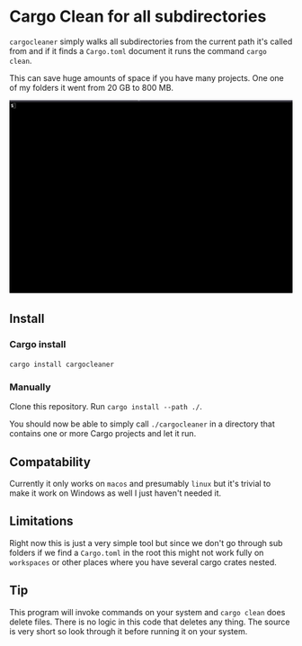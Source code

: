 # Cargo Clean for all subdirectories

`cargocleaner` simply walks all subdirectories from the current path it's called
from and if it finds a `Cargo.toml` document it runs the command `cargo clean`.

This can save huge amounts of space if you have many projects. One one of my
folders it went from 20 GB to 800 MB.

![cargo cleaner example](assets/cargocleaner_example.gif)

## Install

### Cargo install

`cargo install cargocleaner`

### Manually

Clone this repository.
Run `cargo install --path ./`.

You should now be able to simply call `./cargocleaner` in a directory that 
contains one or more Cargo projects and let it run.

## Compatability

Currently it only works on `macos` and presumably `linux` but it's trivial
to make it work on Windows as well I just haven't needed it.

## Limitations

Right now this is just a very simple tool but since we don't go through sub folders
if we find a `Cargo.toml` in the root this might not work fully on `workspaces` or
other places where you have several cargo crates nested.

## Tip

This program will invoke commands on your system and `cargo clean` does delete files.
There is no logic in this code that deletes any thing. The source is very short so look
through it before running it on your system.